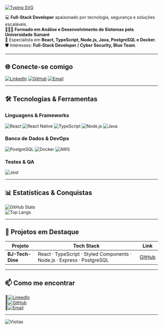 [![Typing SVG](https://readme-typing-svg.herokuapp.com?size=30&duration=4000&color=00F7FF&center=true&vCenter=true&width=800&lines=👋Olá,+eu+sou+Bruno+Santana;Full-Stack+Developer;React+%7C+TypeScript+%7C+Node.js+%7C+Java+%7C;Apaixonado+por+Segurança+e+Tecnologia)](https://git.io/typing-svg)

💻 **Full-Stack Developer** apaixonado por tecnologia, segurança e soluções escaláveis.<br>
👨🏻‍🎓 **Formado em Análise e Desenvolvimento de Sistemas pela Universidade Sumaré**  
🚀 Especialista em **React, TypeScript, Node.js, Java, PostgreSQL e Docker**.  
🛡️ Interesses: **Full-Stack Developer / Cyber Security, Blue Team**.


---

## 🌐 Conecte-se comigo
[![LinkedIn](https://img.shields.io/badge/LinkedIn-0A66C2?style=for-the-badge&logo=linkedin&logoColor=white)](https://www.linkedin.com/in/brunoo-santtana/)
[![GitHub](https://img.shields.io/badge/GitHub-181717?style=for-the-badge&logo=github&logoColor=white)](https://github.com/brunoosanttana)
[![Email](https://img.shields.io/badge/Email-D14836?style=for-the-badge&logo=gmail&logoColor=white)](mailto:brunoliveiraq@gmail.com)

---

## 🛠 Tecnologias & Ferramentas

###  **Linguagens & Frameworks**
![React](https://img.shields.io/badge/React-61DAFB?style=for-the-badge&logo=react&logoColor=black)
![React Native](https://img.shields.io/badge/React%20Native-61DAFB?style=for-the-badge&logo=react&logoColor=black)
![TypeScript](https://img.shields.io/badge/TypeScript-007ACC?style=for-the-badge&logo=typescript&logoColor=white)
![Node.js](https://img.shields.io/badge/Node.js-339933?style=for-the-badge&logo=node.js&logoColor=white)
![Java](https://img.shields.io/badge/Java-007396?style=for-the-badge&logo=java&logoColor=white)

###  **Banco de Dados & DevOps**
![PostgreSQL](https://img.shields.io/badge/PostgreSQL-316192?style=for-the-badge&logo=postgresql&logoColor=white)
![Docker](https://img.shields.io/badge/Docker-2496ED?style=for-the-badge&logo=docker&logoColor=white)
![AWS](https://img.shields.io/badge/AWS-232F3E?style=for-the-badge&logo=amazonaws&logoColor=white)

###  **Testes & QA**
![Jest](https://img.shields.io/badge/Jest-C21325?style=for-the-badge&logo=jest&logoColor=white)


---

## 📊 Estatísticas & Conquistas
![GitHub Stats](https://github-readme-stats.vercel.app/api?username=brunoosanttana&show_icons=true&theme=radical)  
![Top Langs](https://github-readme-stats.vercel.app/api/top-langs/?username=brunoosanttana&layout=compact&theme=radical)  

---

## 🚀 Projetos em Destaque

| Projeto                                    | Tech Stack                                                                                                     | Link                                                                 |
|------------------------|----------------------------------------------|----------------------------------------------------------------------|
| **BJ-Tech-Dine** | React · TypeScript · Styled Components  ·  Node.js · Express · PostgreSQL      | [GitHub](https://github.com/BrunooSanttana/BJ-Tech-Dine)   |

---


## 📫 Como me encontrar
📌[![LinkedIn](https://img.shields.io/badge/LinkedIn-0A66C2?style=for-the-badge&logo=linkedin&logoColor=white)](https://www.linkedin.com/in/brunoo-santtana/) <br>
📌[![GitHub](https://img.shields.io/badge/GitHub-181717?style=for-the-badge&logo=github&logoColor=white)](https://github.com/brunoosanttana) <br>
📌[![Email](https://img.shields.io/badge/Email-D14836?style=for-the-badge&logo=gmail&logoColor=white)](mailto:brunoliveiraq@gmail.com) <br>


---

![Visitas](https://komarev.com/ghpvc/?username=brunoosanttana&color=blue)

     
      
